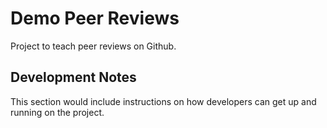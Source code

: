 # Demo Peer Reviews
Project to teach peer reviews on Github.

## Development Notes

This section would include instructions on how developers can get up and running on the project.